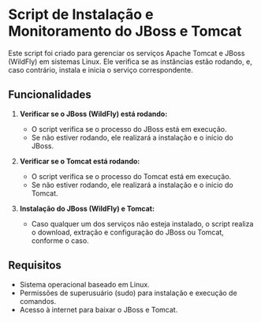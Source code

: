 # Script de Instalação e Monitoramento do JBoss e Tomcat

Este script foi criado para gerenciar os serviços Apache Tomcat e JBoss (WildFly) em sistemas Linux. Ele verifica se as instâncias estão rodando, e, caso contrário, instala e inicia o serviço correspondente.

## Funcionalidades

1. **Verificar se o JBoss (WildFly) está rodando:**
   - O script verifica se o processo do JBoss está em execução.
   - Se não estiver rodando, ele realizará a instalação e o início do JBoss.

2. **Verificar se o Tomcat está rodando:**
   - O script verifica se o processo do Tomcat está em execução.
   - Se não estiver rodando, ele realizará a instalação e o início do Tomcat.

3. **Instalação do JBoss (WildFly) e Tomcat:**
   - Caso qualquer um dos serviços não esteja instalado, o script realiza o download, extração e configuração do JBoss ou Tomcat, conforme o caso.

## Requisitos

- Sistema operacional baseado em Linux.
- Permissões de superusuário (sudo) para instalação e execução de comandos.
- Acesso à internet para baixar o JBoss e Tomcat.